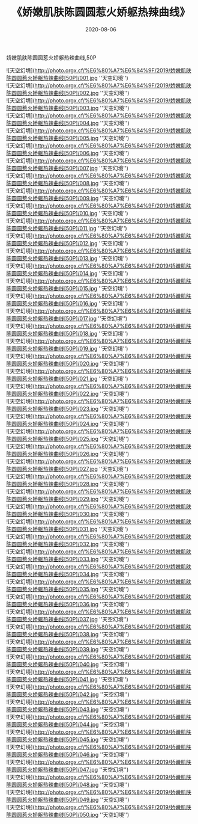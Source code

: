 ﻿---
layout: post
title:  《娇嫩肌肤陈圆圆惹火娇躯热辣曲线》
date:   2020-08-06
image: http://photo.orgx.cf/%E6%80%A7%E6%84%9F/2019/娇嫩肌肤陈圆圆惹火娇躯热辣曲线[50P]/000.jpg
categories: [美女, 性感, 泳衣]
---


娇嫩肌肤陈圆圆惹火娇躯热辣曲线,50P


![天空幻境](http://photo.orgx.cf/%E6%80%A7%E6%84%9F/2019/娇嫩肌肤陈圆圆惹火娇躯热辣曲线[50P]/001.jpg ''天空幻境'') <br>
![天空幻境](http://photo.orgx.cf/%E6%80%A7%E6%84%9F/2019/娇嫩肌肤陈圆圆惹火娇躯热辣曲线[50P]/002.jpg ''天空幻境'') <br>
![天空幻境](http://photo.orgx.cf/%E6%80%A7%E6%84%9F/2019/娇嫩肌肤陈圆圆惹火娇躯热辣曲线[50P]/003.jpg ''天空幻境'') <br>
![天空幻境](http://photo.orgx.cf/%E6%80%A7%E6%84%9F/2019/娇嫩肌肤陈圆圆惹火娇躯热辣曲线[50P]/004.jpg ''天空幻境'') <br>
![天空幻境](http://photo.orgx.cf/%E6%80%A7%E6%84%9F/2019/娇嫩肌肤陈圆圆惹火娇躯热辣曲线[50P]/005.jpg ''天空幻境'') <br>
![天空幻境](http://photo.orgx.cf/%E6%80%A7%E6%84%9F/2019/娇嫩肌肤陈圆圆惹火娇躯热辣曲线[50P]/006.jpg ''天空幻境'') <br>
![天空幻境](http://photo.orgx.cf/%E6%80%A7%E6%84%9F/2019/娇嫩肌肤陈圆圆惹火娇躯热辣曲线[50P]/007.jpg ''天空幻境'') <br>
![天空幻境](http://photo.orgx.cf/%E6%80%A7%E6%84%9F/2019/娇嫩肌肤陈圆圆惹火娇躯热辣曲线[50P]/008.jpg ''天空幻境'') <br>
![天空幻境](http://photo.orgx.cf/%E6%80%A7%E6%84%9F/2019/娇嫩肌肤陈圆圆惹火娇躯热辣曲线[50P]/009.jpg ''天空幻境'') <br>
![天空幻境](http://photo.orgx.cf/%E6%80%A7%E6%84%9F/2019/娇嫩肌肤陈圆圆惹火娇躯热辣曲线[50P]/010.jpg ''天空幻境'') <br>
![天空幻境](http://photo.orgx.cf/%E6%80%A7%E6%84%9F/2019/娇嫩肌肤陈圆圆惹火娇躯热辣曲线[50P]/011.jpg ''天空幻境'') <br>
![天空幻境](http://photo.orgx.cf/%E6%80%A7%E6%84%9F/2019/娇嫩肌肤陈圆圆惹火娇躯热辣曲线[50P]/012.jpg ''天空幻境'') <br>
![天空幻境](http://photo.orgx.cf/%E6%80%A7%E6%84%9F/2019/娇嫩肌肤陈圆圆惹火娇躯热辣曲线[50P]/013.jpg ''天空幻境'') <br>
![天空幻境](http://photo.orgx.cf/%E6%80%A7%E6%84%9F/2019/娇嫩肌肤陈圆圆惹火娇躯热辣曲线[50P]/014.jpg ''天空幻境'') <br>
![天空幻境](http://photo.orgx.cf/%E6%80%A7%E6%84%9F/2019/娇嫩肌肤陈圆圆惹火娇躯热辣曲线[50P]/015.jpg ''天空幻境'') <br>
![天空幻境](http://photo.orgx.cf/%E6%80%A7%E6%84%9F/2019/娇嫩肌肤陈圆圆惹火娇躯热辣曲线[50P]/016.jpg ''天空幻境'') <br>
![天空幻境](http://photo.orgx.cf/%E6%80%A7%E6%84%9F/2019/娇嫩肌肤陈圆圆惹火娇躯热辣曲线[50P]/017.jpg ''天空幻境'') <br>
![天空幻境](http://photo.orgx.cf/%E6%80%A7%E6%84%9F/2019/娇嫩肌肤陈圆圆惹火娇躯热辣曲线[50P]/018.jpg ''天空幻境'') <br>
![天空幻境](http://photo.orgx.cf/%E6%80%A7%E6%84%9F/2019/娇嫩肌肤陈圆圆惹火娇躯热辣曲线[50P]/019.jpg ''天空幻境'') <br>
![天空幻境](http://photo.orgx.cf/%E6%80%A7%E6%84%9F/2019/娇嫩肌肤陈圆圆惹火娇躯热辣曲线[50P]/020.jpg ''天空幻境'') <br>
![天空幻境](http://photo.orgx.cf/%E6%80%A7%E6%84%9F/2019/娇嫩肌肤陈圆圆惹火娇躯热辣曲线[50P]/021.jpg ''天空幻境'') <br>
![天空幻境](http://photo.orgx.cf/%E6%80%A7%E6%84%9F/2019/娇嫩肌肤陈圆圆惹火娇躯热辣曲线[50P]/022.jpg ''天空幻境'') <br>
![天空幻境](http://photo.orgx.cf/%E6%80%A7%E6%84%9F/2019/娇嫩肌肤陈圆圆惹火娇躯热辣曲线[50P]/023.jpg ''天空幻境'') <br>
![天空幻境](http://photo.orgx.cf/%E6%80%A7%E6%84%9F/2019/娇嫩肌肤陈圆圆惹火娇躯热辣曲线[50P]/024.jpg ''天空幻境'') <br>
![天空幻境](http://photo.orgx.cf/%E6%80%A7%E6%84%9F/2019/娇嫩肌肤陈圆圆惹火娇躯热辣曲线[50P]/025.jpg ''天空幻境'') <br>
![天空幻境](http://photo.orgx.cf/%E6%80%A7%E6%84%9F/2019/娇嫩肌肤陈圆圆惹火娇躯热辣曲线[50P]/026.jpg ''天空幻境'') <br>
![天空幻境](http://photo.orgx.cf/%E6%80%A7%E6%84%9F/2019/娇嫩肌肤陈圆圆惹火娇躯热辣曲线[50P]/027.jpg ''天空幻境'') <br>
![天空幻境](http://photo.orgx.cf/%E6%80%A7%E6%84%9F/2019/娇嫩肌肤陈圆圆惹火娇躯热辣曲线[50P]/028.jpg ''天空幻境'') <br>
![天空幻境](http://photo.orgx.cf/%E6%80%A7%E6%84%9F/2019/娇嫩肌肤陈圆圆惹火娇躯热辣曲线[50P]/029.jpg ''天空幻境'') <br>
![天空幻境](http://photo.orgx.cf/%E6%80%A7%E6%84%9F/2019/娇嫩肌肤陈圆圆惹火娇躯热辣曲线[50P]/030.jpg ''天空幻境'') <br>
![天空幻境](http://photo.orgx.cf/%E6%80%A7%E6%84%9F/2019/娇嫩肌肤陈圆圆惹火娇躯热辣曲线[50P]/031.jpg ''天空幻境'') <br>
![天空幻境](http://photo.orgx.cf/%E6%80%A7%E6%84%9F/2019/娇嫩肌肤陈圆圆惹火娇躯热辣曲线[50P]/032.jpg ''天空幻境'') <br>
![天空幻境](http://photo.orgx.cf/%E6%80%A7%E6%84%9F/2019/娇嫩肌肤陈圆圆惹火娇躯热辣曲线[50P]/033.jpg ''天空幻境'') <br>
![天空幻境](http://photo.orgx.cf/%E6%80%A7%E6%84%9F/2019/娇嫩肌肤陈圆圆惹火娇躯热辣曲线[50P]/034.jpg ''天空幻境'') <br>
![天空幻境](http://photo.orgx.cf/%E6%80%A7%E6%84%9F/2019/娇嫩肌肤陈圆圆惹火娇躯热辣曲线[50P]/035.jpg ''天空幻境'') <br>
![天空幻境](http://photo.orgx.cf/%E6%80%A7%E6%84%9F/2019/娇嫩肌肤陈圆圆惹火娇躯热辣曲线[50P]/036.jpg ''天空幻境'') <br>
![天空幻境](http://photo.orgx.cf/%E6%80%A7%E6%84%9F/2019/娇嫩肌肤陈圆圆惹火娇躯热辣曲线[50P]/037.jpg ''天空幻境'') <br>
![天空幻境](http://photo.orgx.cf/%E6%80%A7%E6%84%9F/2019/娇嫩肌肤陈圆圆惹火娇躯热辣曲线[50P]/038.jpg ''天空幻境'') <br>
![天空幻境](http://photo.orgx.cf/%E6%80%A7%E6%84%9F/2019/娇嫩肌肤陈圆圆惹火娇躯热辣曲线[50P]/039.jpg ''天空幻境'') <br>
![天空幻境](http://photo.orgx.cf/%E6%80%A7%E6%84%9F/2019/娇嫩肌肤陈圆圆惹火娇躯热辣曲线[50P]/040.jpg ''天空幻境'') <br>
![天空幻境](http://photo.orgx.cf/%E6%80%A7%E6%84%9F/2019/娇嫩肌肤陈圆圆惹火娇躯热辣曲线[50P]/041.jpg ''天空幻境'') <br>
![天空幻境](http://photo.orgx.cf/%E6%80%A7%E6%84%9F/2019/娇嫩肌肤陈圆圆惹火娇躯热辣曲线[50P]/042.jpg ''天空幻境'') <br>
![天空幻境](http://photo.orgx.cf/%E6%80%A7%E6%84%9F/2019/娇嫩肌肤陈圆圆惹火娇躯热辣曲线[50P]/043.jpg ''天空幻境'') <br>
![天空幻境](http://photo.orgx.cf/%E6%80%A7%E6%84%9F/2019/娇嫩肌肤陈圆圆惹火娇躯热辣曲线[50P]/044.jpg ''天空幻境'') <br>
![天空幻境](http://photo.orgx.cf/%E6%80%A7%E6%84%9F/2019/娇嫩肌肤陈圆圆惹火娇躯热辣曲线[50P]/045.jpg ''天空幻境'') <br>
![天空幻境](http://photo.orgx.cf/%E6%80%A7%E6%84%9F/2019/娇嫩肌肤陈圆圆惹火娇躯热辣曲线[50P]/046.jpg ''天空幻境'') <br>
![天空幻境](http://photo.orgx.cf/%E6%80%A7%E6%84%9F/2019/娇嫩肌肤陈圆圆惹火娇躯热辣曲线[50P]/047.jpg ''天空幻境'') <br>
![天空幻境](http://photo.orgx.cf/%E6%80%A7%E6%84%9F/2019/娇嫩肌肤陈圆圆惹火娇躯热辣曲线[50P]/048.jpg ''天空幻境'') <br>
![天空幻境](http://photo.orgx.cf/%E6%80%A7%E6%84%9F/2019/娇嫩肌肤陈圆圆惹火娇躯热辣曲线[50P]/049.jpg ''天空幻境'') <br>
![天空幻境](http://photo.orgx.cf/%E6%80%A7%E6%84%9F/2019/娇嫩肌肤陈圆圆惹火娇躯热辣曲线[50P]/050.jpg ''天空幻境'') <br>
